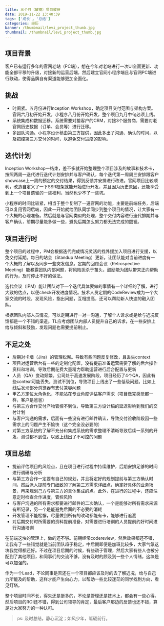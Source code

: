 ```yaml
---
title: 三个月（敏捷）项目收获
date: 2019-11-22 13:40:39
tags: ['成长', '总结']
categories: 经历
banner: /thumbnail/levi_project_thumb.jpg
thumbnail: /thumbnail/levi_project_thumb.jpg
---
```



## 项目背景

客户已有运行多年的官网老站（PC端），想在今年对老站进行一次UI全面更新、功能全部平移的升级，对接新的运营后端，然后建立官网小程序端且与官网PC端进行联动，使得品牌自有渠道能够更加全面化。

<!-- more -->

## 挑战

- 时间紧。五月份进行Inception Workshop，确定项目交付范围与架构方案。官网六月初开始开发，小程序八月份开始开发，整个项目九月中旬必须上线。
- 系统集成和数据迁移。系统需要对接客户的CRM，对接3个服务商，需要对老官网历史数据（订单、会员等）进行迁移。
- 多团队沟通。小程序设计稿由第三方提供，因此多出了沟通、确认的时间，以及把控第三方交付的时间，以避免交付进度的影响。

## 迭代计划

Inception Workshop一结束，差不多就开始整理整个项目涉及的故事和技术卡，按照两周一迭代进行迭代计划安排并与客户确认，每个迭代第一周周三安排跟客户showcase上一周的预定的交付结果，得到反馈并安排进行改进。官网项目比较顺利，改造自定义了一下SSR框架就能开始进行开发，并且因为历史原因，还能享受到上一个项目遗留的一些福利，当然也少不了一些坑。

小程序的时间比较紧，相当于整个复制了一遍官网的功能，主要是前端任务，后端可以复用官网后端，因此一开始就给团队同学同步到整个项目的情况，让大家有一个大概的心理准备。然后就是与官网类似的处理，整个交付内容进行迭代排期并与客户确认，前期尽量能多做一些，避免后期怎么努力都无法完成的囧镜。


## 项目进行时

整个项目的过程中，PM会根据迭代完成情况灵活的找外援加入项目进行支援，以免交付延期。每日的站会（Standup Meeting）更新，让团队能对当前进度有一个大概的了解以及同步一些突发信息。定期的回顾会议（Retrospective Meeting）能暴露团队内部问题，将风险扼杀于苗头，鼓励能为团队带来正向帮助的行为，及时停止不好的做法。

迭代会议（IPM）能让团队对下一个迭代具体要做的事情有一个详细的了解，进行大致的估点，以便check开发进度情况。技术人员定期的CodeReview成为一个大家交流的时段，发现风险，指出问题，互相提高，还可以帮助新人快速的融入团队。

根据团队内部人员情况，可以定期进行一对一沟通，了解个人诉求或是给与近况反馈都是一个不错的渠道。TL应考虑团队内部人员提升自己的诉求，在一些安排上给与倾斜和鼓励，发现问题也需要提前制止。

## 不足之处

- 后期对卡墙（Jira）的管理松懈。导致有些问题反复修改，且丢失context
- 项目对运营后台有一些的定制化配置，没有提前准备运营需要了解的后台操作资料和培训，导致后期花费大量精力帮助运营进行后台配置与更新
- 人员（QA）变动频繁。公司处于高速发展阶段，项目经历了4个QA，因此有些context可能丢失，测试不到位，导致项目上线出了一些低级问题。比如上线后发现部分浏览器有支付兼容问题
- 甲乙方定位太角色化，不能站在专业角度评估客户需求（项目做完感觉都一样，客户是爸爸）
- 与第三方合作交付产物管控不到位，导致第三方设计稿的延迟影响到我们的交付计划
- 与客户沟通的需求，后面有一些没有进行邮件确认，导致交付验收阶段因一些需求上的问题产生不愉快（这个完全没必要的）
- 对第三方系统的了解不充分和集成系统的需求整理不清晰导致后续一系列的开发、测试都不到位，以致上线出了不可控的问题


## 项目总结

- 提前评估项目的风险点，且在项目进行过程中持续维护，后期安排足够的时间进行调研与分析
- 与第三方合作一定要有自己的规划，并且将定好的规划提前与第三方确认时间，然后派人提前专门细致的了解第三方需求详细点，确定好具体的业务场景，再来规划己方与第三方的具体集成的点。此外，在进行的过程中，还应注意定时检查合作进度，管控风险
- 与客户沟通的所有需求都要进行邮件的二次确认，一个是能够对所有需求来源有所记录，另一个是能避免后面的不必要的消耗
- 开发管理不能松懈，尽量做到所有的改动都能有卡，能够进行追溯
- 对后期交付时所需要的资料提前准备，对需要进行培训的人员提前约好时间进行沟通培训

在前端这块的管理上，做的还不够。前期经常codereview，然后效果都还不错，让我有了一些错觉就是当前团队趋于稳定，中后期即便是加班比较多，大家气氛这块我觉得都还好。不过在项目后期的时候，有些疏于管理，然后大家有些人也被分配到了其他项目，和同事们的交流不够，没有及时的顾及到一些个人情绪，这块是可以加强的。

作为一个Lead，不论同事是否还在一个项目都应该及时的去了解近况，给与自己力所能及的帮助，这样才能产生向心力，以帮助一些比较迷茫的同学找到方向，看见灯塔。

整个项目时间不长，得失还是挺多的，不论是管理还是技术上，都会有一些心得。然后项目的ROI还不错，得到公司领导的肯定，最后客户那边的反馈也还不错，算是对大家努力的一种认可。

> ps: 及时总结，静心沉淀；如风少年，砥砺前行。




